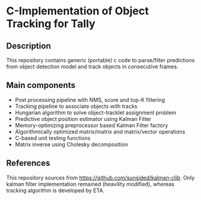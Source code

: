 # C-Implementation of Object Tracking for Tally

## Description
This repository contains generic (portable) c code to parse/filter predictions from object detection model and track objects in consecutive frames.

## Main components
* Post processing pipeline with NMS, score and top-K filtering
* Tracking pipeline to associate objects with tracks
* Hungarian algorithm to solve object-tracklet assignment problem
* Predictive object position estimator using Kalman Filter
* Memory-optimizing preprocessor based Kalman Filter factory
* Algorithmically optimized matrix/matrix and matrix/vector operations
* C-based unit testing functions
* Matrix inverse using Cholesky decomposition

## References
This repository sources from https://github.com/sunsided/kalman-clib. Only kalman filter implementation remained (heavility modified), whereas tracking algorithm is developed by ETA.
